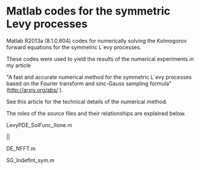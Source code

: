 Matlab codes for the symmetric Levy processes
====================

Matlab R2013a (8.1.0.604) codes for numerically solving the Kolmogorov forward equations for the symmetric L´evy processes. 

These codes were used to yield the results of the numerical experiments in my article

"A fast and accurate numerical method for the symmetric L´evy processes 
 based on the Fourier transform and sinc-Gauss sampling formula"
(http://arxiv.org/abs/ ).

See this article for the technical details of the numerical method.

The roles of the source files and their relationships are explained below. 

LevyPDE_SolFunc_IIone.m 

||

  DE_NFFT.m
  
  SG_IndefInt_sym.m
  
  


